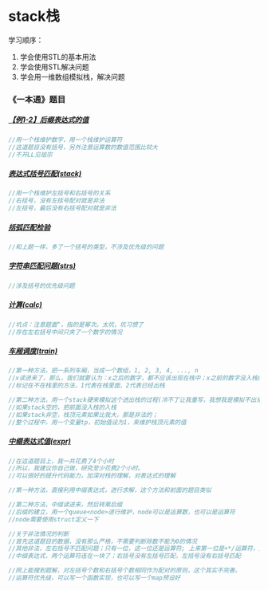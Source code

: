 # stack栈

学习顺序：

1. 学会使用STL的基本用法
2. 学会使用STL解决问题
3. 学会用一维数组模拟栈，解决问题



### 《一本通》题目

##### [【例1-2】后缀表达式的值](http://ybt.ssoier.cn:8088/problem_show.php?pid=1331)

```cpp
//用一个栈维护数字，用一个栈维护运算符
//这道题目没有括号，另外注意运算数的数值范围比较大
//不开LL见祖宗
```

##### [表达式括号匹配(stack)](http://ybt.ssoier.cn:8088/problem_show.php?pid=1353)

```cpp
//用一个栈维护左括号和右括号的关系
//右括号，没有左括号配对就是非法
//左括号，最后没有右括号配对就是非法
```

##### [括弧匹配检验](http://ybt.ssoier.cn:8088/problem_show.php?pid=1354)

```cpp
//和上题一样，多了一个括号的类型，不涉及优先级的问题
```

##### [ 字符串匹配问题(strs)](http://ybt.ssoier.cn:8088/problem_show.php?pid=1355)

```cpp
//涉及括号的优先级问题
```

##### [计算(calc)](http://ybt.ssoier.cn:8088/problem_show.php?pid=1356)

```cpp
//坑点：注意题面^，指的是幂次。太坑，坑习惯了
//存在左右括号中间只夹了一个数字的情况
```

##### [车厢调度(train)](http://ybt.ssoier.cn:8088/problem_show.php?pid=1357)

```cpp
//第一种方法，把一系列车厢，当成一个数组，1, 2, 3, 4, ..., n
//x读进来了，那么，我们就要认为：x之后的数字，都不应该出现在栈中；x之前的数字没入栈的都应该入栈
//标记在不在栈里的方法，1代表在栈里面，2代表已经出栈

//第二种方法，用一个stack硬来模拟这个进出栈的过程(冷不丁让我重写，我想我是模拟不出来的)
//如果stack空的，把前面没入栈的入栈
//如果stack非空，栈顶元素如果比我大，那是非法的；
//整个过程中，用一个变量tp，初始值设为1，来维护栈顶元素的值
```

##### [中缀表达式值(expr)](http://ybt.ssoier.cn:8088/problem_show.php?pid=1358)

```cpp
//在这道题目上，我一共花费了4个小时
//所以，我建议你自己做，研究至少花费2个小时。
//可以很好的提升代码能力，加深对栈的理解，对表达式的理解

//第一种方法，直接利用中缀表达式，进行求解，这个方法和前面的题目类似

//第二种方法，中缀读进来，然后转乘后缀
//后缀的建立，用一个queue<node>进行维护，node可以是运算数，也可以是运算符
//node需要使用struct定义一下

//关于非法情况的判断
//首先这道题目的数据，没有那么严格，不需要判断除数不能为0的情况
//其他非法，左右括号不匹配问题；只有一位，这一位还是运算符; 上来第一位是+*/运算符，负号是可以的
//中缀表达式，两个运算符连在一块了；右括号没有左括号匹配，左括号没有右括号匹配

//网上能搜到题解，对左括号个数和右括号个数相同作为配对的原则，这个其实不完善。
//运算符优先级，可以写一个函数实现，也可以写一个map预设好
```


